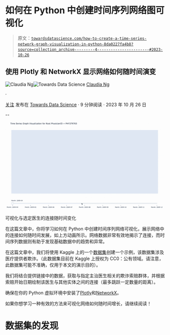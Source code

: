 # 如何在 Python 中创建时间序列网络图可视化

> 原文：[`towardsdatascience.com/how-to-create-a-time-series-network-graph-visualization-in-python-8da0227fa4b8?source=collection_archive---------4-----------------------#2023-10-26`](https://towardsdatascience.com/how-to-create-a-time-series-network-graph-visualization-in-python-8da0227fa4b8?source=collection_archive---------4-----------------------#2023-10-26)

## 使用 Plotly 和 NetworkX 显示网络如何随时间演变

[](https://ds-claudia.medium.com/?source=post_page-----8da0227fa4b8--------------------------------)![Claudia Ng](https://ds-claudia.medium.com/?source=post_page-----8da0227fa4b8--------------------------------)[](https://towardsdatascience.com/?source=post_page-----8da0227fa4b8--------------------------------)![Towards Data Science](https://towardsdatascience.com/?source=post_page-----8da0227fa4b8--------------------------------) [Claudia Ng](https://ds-claudia.medium.com/?source=post_page-----8da0227fa4b8--------------------------------)

·

[关注](https://medium.com/m/signin?actionUrl=https%3A%2F%2Fmedium.com%2F_%2Fsubscribe%2Fuser%2Fba2da7b3b9c8&operation=register&redirect=https%3A%2F%2Ftowardsdatascience.com%2Fhow-to-create-a-time-series-network-graph-visualization-in-python-8da0227fa4b8&user=Claudia+Ng&userId=ba2da7b3b9c8&source=post_page-ba2da7b3b9c8----8da0227fa4b8---------------------post_header-----------) 发布在 [Towards Data Science](https://towardsdatascience.com/?source=post_page-----8da0227fa4b8--------------------------------) · 9 分钟阅读 · 2023 年 10 月 26 日[](https://medium.com/m/signin?actionUrl=https%3A%2F%2Fmedium.com%2F_%2Fvote%2Ftowards-data-science%2F8da0227fa4b8&operation=register&redirect=https%3A%2F%2Ftowardsdatascience.com%2Fhow-to-create-a-time-series-network-graph-visualization-in-python-8da0227fa4b8&user=Claudia+Ng&userId=ba2da7b3b9c8&source=-----8da0227fa4b8---------------------clap_footer-----------)

--

[](https://medium.com/m/signin?actionUrl=https%3A%2F%2Fmedium.com%2F_%2Fbookmark%2Fp%2F8da0227fa4b8&operation=register&redirect=https%3A%2F%2Ftowardsdatascience.com%2Fhow-to-create-a-time-series-network-graph-visualization-in-python-8da0227fa4b8&source=-----8da0227fa4b8---------------------bookmark_footer-----------)![](img/32d47dc42370ba8c6be98f368dde3c7a.png)

可视化与选定医生的连接随时间变化

在这篇文章中，你将学习如何在 Python 中创建时间序列网络可视化，展示网络中的连接如何随时间发展，如上方动画所示。网络数据非常有效地揭示了连接，而时间序列数据则有助于发现基础数据中的趋势和异常。

在这篇文章中，我们将使用 Kaggle 上的一个[数据集](https://www.kaggle.com/datasets/rohitrox/healthcare-provider-fraud-detection-analysis/data?select=Train_Beneficiarydata-1542865627584.csv)创建一个示例，该数据集涉及医疗提供者欺诈。（此数据集目前在 Kaggle 上授权为 CC0：公有领域。请注意，此数据集可能不准确，仅用于本文的演示目的）。

我们将结合提供链接中的数据，获取与指定主治医生相关的欺诈索赔群体，并根据索赔开始日期绘制该医生与其他实体之间的连接（最多跳跃一定数量的距离）。

确保在你的 Python 虚拟环境中安装了[Plotly](https://plotly.com/python/getting-started/)和[NetworkX](https://networkx.org/documentation/stable/install.html)。

如果你想学习一种有效的方法来可视化网络如何随时间增长，请继续阅读！

# 数据集的发现
